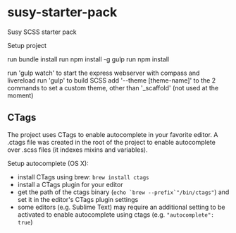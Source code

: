susy-starter-pack
=================

Susy SCSS starter pack

Setup project

run bundle install
run npm install -g gulp
run npm install

run 'gulp watch' to start the express webserver with compass and livereload
run 'gulp' to build SCSS
add '--theme [theme-name]' to the 2 commands to set a custom theme, other than '_scaffold' (not used at the moment)

## CTags

The project uses CTags to enable autocomplete in your favorite editor. A .ctags file was created in the root of the project to enable autocomplete over .scss files (it indexes mixins and variables).

Setup autocomplete (OS X):
  * install CTags using brew: `brew install ctags`
  * install a CTags plugin for your editor
  * get the path of the ctags binary (``echo `brew --prefix`"/bin/ctags"``) and set it in the editor's CTags plugin settings
  * some editors (e.g. Sublime Text) may require an additional setting to be activated to enable autocomplete using ctags (e.g. `"autocomplete": true`)
